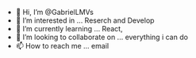 - 👋 Hi, I’m @GabrielLMVs
- 👀 I’m interested in ... Reserch and Develop
- 🌱 I’m currently learning ... React, 
- 💞️ I’m looking to collaborate on ... everything i can do
- 📫 How to reach me ... email

<!---
GabrielLMVs/GabrielLMVs is a ✨ special ✨ repository because its `README.md` (this file) appears on your GitHub profile.
You can click the Preview link to take a look at your changes.
--->
